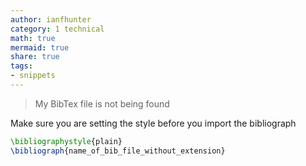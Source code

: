 ```yaml
---
author: ianfhunter
category: 1 technical
math: true
mermaid: true
share: true
tags:
- snippets
---
```


> My BibTex file is not being found

Make sure you are setting the style before you import the bibliograph
```latex
\bibliographystyle{plain}
\bibliograph{name_of_bib_file_without_extension}
```